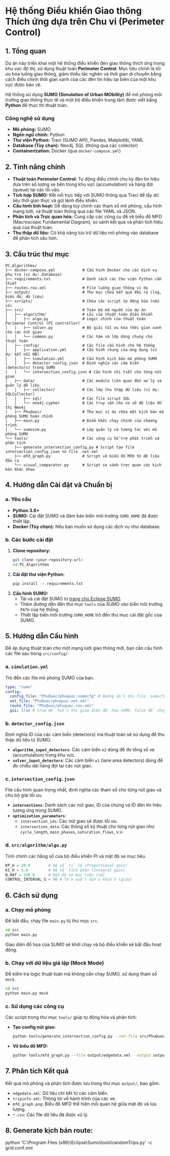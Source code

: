 # Hệ thống Điều khiển Giao thông Thích ứng dựa trên Chu vi (Perimeter Control)

## 1. Tổng quan

Dự án này triển khai một hệ thống điều khiển đèn giao thông thích ứng trong khu vực đô thị, sử dụng thuật toán **Perimeter Control**. Mục tiêu chính là tối ưu hóa luồng giao thông, giảm thiểu tắc nghẽn và thời gian di chuyển bằng cách điều chỉnh thời gian xanh của các đèn tín hiệu tại biên của một khu vực được bảo vệ.

Hệ thống sử dụng **SUMO (Simulation of Urban MObility)** để mô phỏng môi trường giao thông thực tế và một bộ điều khiển trung tâm được viết bằng **Python** để thực thi thuật toán.

### Công nghệ sử dụng
- **Mô phỏng:** SUMO
- **Ngôn ngữ chính:** Python
- **Thư viện Python:** Traci (SUMO API), Pandas, Matplotlib, YAML
- **Database (Tùy chọn):** Neo4j, SQL (thông qua các collector)
- **Containerization:** Docker (qua `docker-compose.yml`)

## 2. Tính năng chính

- **Thuật toán Perimeter Control:** Tự động điều chỉnh chu kỳ đèn tín hiệu dựa trên số lượng xe bên trong khu vực (accumulation) và hàng đợi (queue) tại các lối vào.
- **Tích hợp SUMO:** Kết nối trực tiếp với SUMO thông qua Traci để lấy dữ liệu thời gian thực và gửi lệnh điều khiển.
- **Cấu hình linh hoạt:** Dễ dàng tùy chỉnh các tham số mô phỏng, cấu hình mạng lưới, và thuật toán thông qua các file YAML và JSON.
- **Phân tích và Trực quan hóa:** Cung cấp các công cụ để vẽ biểu đồ MFD (Macroscopic Fundamental Diagram), so sánh kết quả và phân tích hiệu quả của thuật toán.
- **Thu thập dữ liệu:** Có khả năng lưu trữ dữ liệu mô phỏng vào database để phân tích sâu hơn.

## 3. Cấu trúc thư mục

```
PC_Algorithms/
├── docker-compose.yml            # Cấu hình Docker cho các dịch vụ phụ trợ (ví dụ: database)
├── requirements.txt              # Danh sách các thư viện Python cần thiết
├── routes.rou.xml                # File luồng giao thông ví dụ
├── output/                       # Thư mục chứa kết quả đầu ra (log, biểu đồ, dữ liệu)
├── scripts/                      # Chứa các script tự động hóa (nếu có)
├── src/                          # Toàn bộ mã nguồn của dự án
│   ├── algorithm/                # Lõi của thuật toán điều khiển
│   │   ├── algo.py               # Logic chính của thuật toán Perimeter Control (PI controller)
│   │   ├── solver.py             # Bộ giải tối ưu hóa thời gian xanh cho các nút giao
│   │   └── common.py             # Các hàm và lớp dùng chung cho thuật toán
│   ├── config/                   # Các file cấu hình cho hệ thống
│   │   ├── application.yml       # Cấu hình chung của ứng dụng (ví dụ: kết nối DB)
│   │   ├── simulation.yml        # Cấu hình kịch bản mô phỏng SUMO
│   │   ├── detector_config.json  # Định nghĩa các cảm biến (detectors) trong SUMO
│   │   └── intersection_config.json # Cấu hình chi tiết cho từng nút giao
│   ├── data/                     # Các module liên quan đến xử lý và quản lý dữ liệu
│   │   ├── collector/            # Các lớp thu thập dữ liệu (ví dụ: SQLCollector)
│   │   ├── sql/                  # Các file script SQL
│   │   └── neo4j.cypher          # Các truy vấn cho cơ sở dữ liệu đồ thị Neo4j
│   ├── PhuQuoc/                  # Thư mục ví dụ chứa một kịch bản mô phỏng SUMO hoàn chỉnh
│   ├── main.py                   # Điểm khởi chạy chính của chương trình
│   └── sumosim.py                # Lớp quản lý và tương tác với mô phỏng SUMO
└── tools/                        # Các công cụ hỗ trợ phát triển và phân tích
    ├── generate_intersection_config.py # Script tạo file intersection_config.json từ file .net.xml
    ├── mfd_graph.py              # Script vẽ biểu đồ MFD từ dữ liệu đầu ra
    └── visual_comparator.py      # Script so sánh trực quan các kịch bản khác nhau
```

## 4. Hướng dẫn Cài đặt và Chuẩn bị

### a. Yêu cầu
- **Python 3.8+**
- **SUMO:** Cài đặt SUMO và đảm bảo biến môi trường `SUMO_HOME` đã được thiết lập.
- **Docker (Tùy chọn):** Nếu bạn muốn sử dụng các dịch vụ như database.

### b. Các bước cài đặt
1.  **Clone repository:**
    ```bash
    git clone <your-repository-url>
    cd PC_Algorithms
    ```
2.  **Cài đặt thư viện Python:**
    ```bash
    pip install -r requirements.txt
    ```
3.  **Cấu hình SUMO:**
    - Tải và cài đặt SUMO từ [trang chủ Eclipse SUMO](https://www.eclipse.org/sumo/).
    - Thêm đường dẫn đến thư mục `tools` của SUMO vào biến môi trường `PATH` của hệ thống.
    - Thiết lập biến môi trường `SUMO_HOME` trỏ đến thư mục cài đặt gốc của SUMO.

## 5. Hướng dẫn Cấu hình

Để áp dụng thuật toán cho một mạng lưới giao thông mới, bạn cần cấu hình các file sau trong `src/config/`:

### a. `simulation.yml`
Trỏ đến các file mô phỏng SUMO của bạn.
```yaml
type: "sumo"
config:
  config_file: "PhuQuoc/phuquoc.sumocfg" # Đường dẫn tới file .sumocfg
  net_file: "PhuQuoc/phuquoc.net.xml"
  route_file: "PhuQuoc/phuquoc.rou.xml"
  gui: true # true để hiển thị giao diện đồ họa SUMO, false để chạy nền
```

### b. `detector_config.json`
Định nghĩa ID của các cảm biến (detectors) mà thuật toán sẽ sử dụng để thu thập dữ liệu từ SUMO.
- **`algorithm_input_detectors`**: Các cảm biến `e2` dùng để đo tổng số xe (accumulation) trong khu vực.
- **`solver_input_detectors`**: Các cảm biến `e1` (lane area detectors) dùng để đo chiều dài hàng đợi tại các nút giao.

### c. `intersection_config.json`
File cấu hình quan trọng nhất, định nghĩa các tham số cho từng nút giao và cho bộ giải tối ưu.
- **`intersections`**: Danh sách các nút giao, ID của chúng và ID đèn tín hiệu tương ứng trong SUMO.
- **`optimization_parameters`**:
    - `intersection_ids`: Các nút giao sẽ được tối ưu.
    - `intersection_data`: Các thông số kỹ thuật cho từng nút giao như `cycle_length`, `main_phases`, `saturation_flows`, v.v.

### d. `src/algorithm/algo.py`
Tinh chỉnh các hằng số của bộ điều khiển PI và mật độ xe mục tiêu.
```python
KP_H = 20.0        # Hệ số tỉ lệ (Proportional gain)
KI_H = 5.0         # Hệ số tích phân (Integral gain)
N_HAT = 150.0      # Mật độ xe mục tiêu (xe)
CONTROL_INTERVAL_S = 90 # Tần suất điều khiển (giây)
```

## 6. Cách sử dụng

### a. Chạy mô phỏng
Để bắt đầu, chạy file `main.py` từ thư mục `src`.
```bash
cd src
python main.py
```
Giao diện đồ họa của SUMO sẽ khởi chạy và bộ điều khiển sẽ bắt đầu hoạt động.

### b. Chạy với dữ liệu giả lập (Mock Mode)
Để kiểm tra logic thuật toán mà không cần chạy SUMO, sử dụng tham số `mock`.
```bash
cd src
python main.py mock
```

### c. Sử dụng các công cụ
Các script trong thư mục `tools/` giúp tự động hóa và phân tích:
- **Tạo config nút giao:**
  ```bash
  python tools/generate_intersection_config.py --net-file src/PhuQuoc/phuquoc.net.xml --output src/intersection_config.json
  ```
- **Vẽ biểu đồ MFD:**
  ```bash
  python tools/mfd_graph.py --file output/edgedata.xml --output output/mfd_graph.png
  ```

## 7. Phân tích Kết quả

Kết quả mô phỏng và phân tích được lưu trong thư mục `output/`, bao gồm:
- `edgedata.xml`: Dữ liệu chi tiết từ các cảm biến.
- `tripinfo.xml`: Thông tin về hành trình của các xe.
- `mfd_graph.png`: Biểu đồ MFD thể hiện mối quan hệ giữa mật độ và lưu lượng.
- `*.csv`: Các file dữ liệu đã được xử lý.


## 8. Generate kịch bản route:

python 'C:\Program Files (x86)\Eclipse\Sumo\tools\randomTrips.py' -c grid.conf.xml